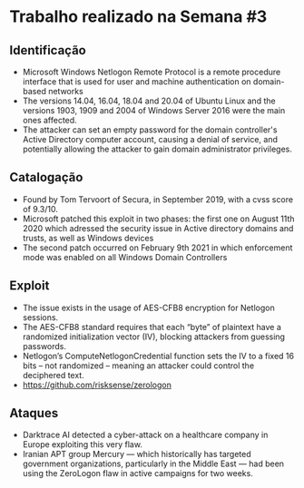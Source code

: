 
# Trabalho realizado na Semana #3

## Identificação

- Microsoft Windows Netlogon Remote Protocol is a remote procedure interface that is used for user and machine authentication on domain-based networks
- The versions 14.04, 16.04, 18.04 and 20.04 of Ubuntu Linux and the versions 1903, 1909 and 2004 of Windows Server 2016 were the main ones affected.
- The attacker can set an empty password for the domain controller's Active Directory computer account, causing a denial of service, and potentially allowing the attacker to gain domain administrator privileges.

## Catalogação

- Found by Tom Tervoort of Secura, in September 2019, with a cvss score of 9.3/10. 
- Microsoft patched this exploit in two phases: the first one on August 11th 2020 which adressed the security issue in Active directory domains and trusts, as well as Windows devices  
- The second patch occurred on February 9th 2021 in which enforcement mode was enabled on all Windows Domain Controllers

## Exploit

- The issue exists in the usage of AES-CFB8 encryption for Netlogon sessions. 
- The AES-CFB8 standard requires that each “byte” of plaintext have a randomized initialization vector (IV), blocking attackers from guessing passwords.
- Netlogon’s ComputeNetlogonCredential function sets the IV to a fixed 16 bits – not randomized –  meaning an attacker could control the deciphered text.
- https://github.com/risksense/zerologon

## Ataques

- Darktrace AI detected a cyber-attack on a healthcare company in Europe exploiting this very flaw.
- Iranian APT group Mercury — which historically has targeted government organizations, particularly in the Middle East — had been using the ZeroLogon flaw in active campaigns for two weeks.


